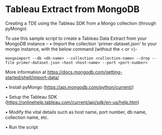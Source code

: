 # Tableau Extract from MongoDB
Creating a TDE using the Tableau SDK from a Mongo collection (through pyMongo)

To use this sample script to create a Tableau Data Extract from your MongoDB instance –
•	Import the collection 'primer-dataset.json' to your mongo instance, with the below command (without the < or >)-

    mongoimport --db <db-name> --collection <collection-name> --drop --file primer-dataset.json –host <host-name> --port <port-number>

More information at https://docs.mongodb.com/getting-started/shell/import-data/

•	Install pyMongo (https://api.mongodb.com/python/current/)

•	Setup the Tableau SDK (https://onlinehelp.tableau.com/current/api/sdk/en-us/help.htm)

•	Modify the vital details such as host name, port number, db name, collection name, etc.

•	Run the script
